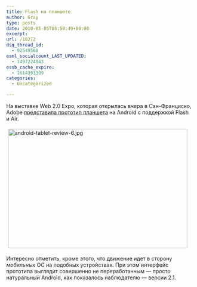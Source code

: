 ```yaml
---
title: Flash на планшете
author: Gray
type: posts
date: 2010-05-05T05:59:49+00:00
excerpt:
url: /10272
dsq_thread_id:
  - 92549560
esml_socialcount_LAST_UPDATED:
  - 1497224043
essb_cache_expire:
  - 1614391309
categories:
  - Uncategorized

---
```








На&nbsp;выставке Web 2.0 Expo, которая открылась вчера в&nbsp;<nobr>Сан-Франциско</nobr>, Adobe <a href="http://zedomax.com/blog/2010/05/04/android-multi-touch-tablet-prototype-hands-on-review-web-2-0-expo/" target="_blank">представила прототип планшета</a> на&nbsp;Android с&nbsp;поддержкой Flash и&nbsp;Air.

<img src="https://i2.wp.com/www.searchengines.ru/blog/images/android-tablet-review-6.jpg?resize=480%2C320" width="480" height="320" alt="android-tablet-review-6.jpg" style="margin-top:5px; margin-right:5px; margin-bottom:5px; margin-left:5px;" data-recalc-dims="1" /> 

Интересно отметить, кроме этого, что движение идет в&nbsp;сторону _мобильных_ ОС&nbsp;на&nbsp;подобных устройствах. При этом интерфейс прототипа выглядит совершенно не&nbsp;переработанным&nbsp;&mdash; просто натуральный Android, как показалось наблюдателю&nbsp;&mdash; версии 2.1.